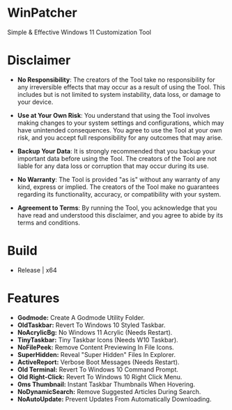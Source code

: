 # WinPatcher
Simple &amp; Effective Windows 11 Customization Tool

# Disclaimer

* **No Responsibility**: The creators of the Tool take no responsibility for any irreversible effects that may occur as a result of using the Tool. This includes but is not limited to system instability, data loss, or damage to your device.
    
* **Use at Your Own Risk**: You understand that using the Tool involves making changes to your system settings and configurations, which may have unintended consequences. You agree to use the Tool at your own risk, and you accept full responsibility for any outcomes that may arise.
    
* **Backup Your Data**: It is strongly recommended that you backup your important data before using the Tool. The creators of the Tool are not liable for any data loss or corruption that may occur during its use.
    
* **No Warranty**: The Tool is provided "as is" without any warranty of any kind, express or implied. The creators of the Tool make no guarantees regarding its functionality, accuracy, or compatibility with your system.
    
* **Agreement to Terms**: By running the Tool, you acknowledge that you have read and understood this disclaimer, and you agree to abide by its terms and conditions.

# Build
* Release | x64

# Features

* <b>Godmode:</b> Create A Godmode Utility Folder.<br>
* <b>OldTaskbar:</b> Revert To Windows 10 Styled Taskbar.<br>
* <b>NoAcrylicBg:</b> No Windows 11 Acrylic (Needs Restart).<br>
* <b>TinyTaskbar:</b> Tiny Taskbar Icons (Needs W10 Taskbar).<br>
* <b>NoFilePeek:</b> Remove Content Previewing In File Icons.<br>
* <b>SuperHidden:</b> Reveal "Super Hidden" Files In Explorer.<br>
* <b>ActiveReport:</b> Verbose Boot Messages (Needs Restart).<br>
* <b>Old Terminal:</b> Revert To Windows 10 Command Prompt.<br>
* <b>Old Right-Click:</b> Revert To Windows 10 Right Click Menu.<br>
* <b>0ms Thumbnail:</b> Instant Taskbar Thumbnails When Hovering.<br>
* <b>NoDynamicSearch:</b> Remove Suggested Articles During Search.<br>
* <b>NoAutoUpdate:</b> Prevent Updates From Automatically Downloading.<br>
